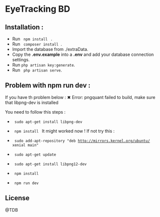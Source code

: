 # EyeTracking BD

## Installation :  


- Run <code> npm install </code> .
- Run <code> composer install </code>.
- Import the database from ./extraData.
- Copy the <b>.env.example</b> into a <b>.env</b> and add your database connection settings.
- Run <code>php artisan key:generate</code>.
- Run <code> php artisan serve</code>.


## Problem with npm run dev : 
If you have th problem below : 
  ✖ Error: pngquant failed to build, make sure that libpng-dev is installed

You need to follow this steps : 
- <code> sudo apt-get install libpng-dev </code>
- <code> npm install </code>
It might worked now ! If not try this : 

- <code> sudo add-apt-repository "deb http://mirrors.kernel.org/ubuntu/ xenial main"</code>
- <code> sudo apt-get update</code>
- <code> sudo apt-get install libpng12-dev</code>
- <code> npm install</code>
- <code> npm run dev </code>

## License


@TDB
